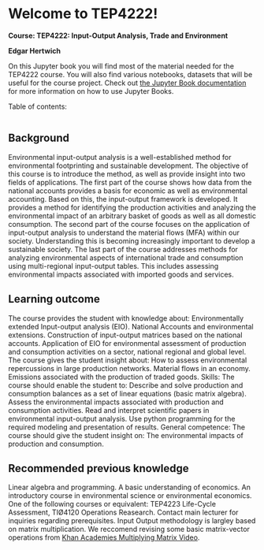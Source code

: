 # <b> Welcome to TEP4222! </b>

<p>
<b>Course: TEP4222:  Input-Output Analysis, Trade and Environment</b> 
<p>

<p>
<b> Edgar Hertwich</b> 
<p>

On this Jupyter book you will find most of the material needed for the TEP4222 course. You will also find various notebooks, datasets that will be useful for the course project.
Check out [the Jupyter Book documentation](https://jupyterbook.org) for more information on how to use Jupyter Books.
</p>

Table of contents:

```{tableofcontents}
```

## Background

Environmental input-output analysis is a well-established method for environmental footprinting and sustainable development. The objective of this course is to introduce the method, as well as provide insight into two fields of applications. The first part of the course shows how data from the national accounts provides a basis for economic as well as environmental accounting. Based on this, the input-output framework is developed. It provides a method for identifying the production activities and analyzing the environmental impact of an arbitrary basket of goods as well as all domestic consumption. The second part of the course focuses on the application of input-output analysis to understand the material flows (MFA) within our society. Understanding this is becoming increasingly important to develop a sustainable society. The last part of the course addresses methods for analyzing environmental aspects of international trade and consumption using multi-regional input-output tables. This includes assessing environmental impacts associated with imported goods and services.

## Learning outcome

The course provides the student with knowledge about: Environmentally extended Input-output analysis (EIO). National Accounts and environmental extensions. Construction of input-output matrices based on the national accounts. Application of EIO for environmental assessment of production and consumption activities on a sector, national regional and global level. The course gives the student insight about: How to assess environmental repercussions in large production networks. Material flows in an economy. Emissions associated with the production of traded goods. Skills: The course should enable the student to: Describe and solve production and consumption balances as a set of linear equations (basic matrix algebra). Assess the environmental impacts associated with production and consumption activities. Read and interpret scientific papers in environmental input-output analysis. Use python programming for the required modeling and presentation of results. General competence: The course should give the student insight on: The environmental impacts of production and consumption.

## Recommended previous knowledge

Linear algebra and programming. A basic understanding of economics. An introductory course in environmental science or environmental economics. One of the following courses or equivalent: TEP4223 Life-Cycle Assessment, TIØ4120 Operations Reasearch. Contact main lecturer for inquiries regarding prerequisites. Input Output methodology is largley based on matrix multiplication. We reccomend revising some basic matrix-vector operations from [Khan Academies Multiplying Matrix Video](https://www.khanacademy.org/math/precalculus/x9e81a4f98389efdf:matrices/x9e81a4f98389efdf:multiplying-matrices-by-matrices/v/multiplying-a-matrix-by-a-matrix).

